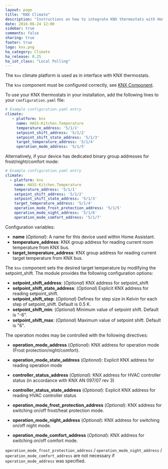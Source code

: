 ```yaml
---
layout: page
title: "KNX Climate"
description: "Instructions on how to integrate KNX thermostats with Home Assistant."
date: 2016-06-24 12:00
sidebar: true
comments: false
sharing: true
footer: true
logo: knx.png
ha_category: Climate
ha_release: 0.25
ha_iot_class: "Local Polling"
---
```



The `knx` climate platform is used as in interface with KNX thermostats.

The `knx` component must be configured correctly, see [KNX Component](/components/knx).

To use your KNX thermostats in your installation, add the following lines to your `configuration.yaml` file:

```yaml
# Example configuration.yaml entry
climate:
   - platform: knx
     name: HASS-Kitchen.Temperature
     temperature_address: '5/1/1'
     setpoint_shift_address: '5/1/2'
     setpoint_shift_state_address: '5/1/3'
     target_temperature_address: '5/1/4'
     operation_mode_address: '5/1/5'
```

Alternatively, if your device has dedicated binary group addresses for frost/night/comfort mode:

```yaml
# Example configuration.yaml entry
climate:
  - platform: knx
    name: HASS-Kitchen.Temperature
    temperature_address: '5/1/1'
    setpoint_shift_address: '5/1/2'
    setpoint_shift_state_address: '5/1/3'
    target_temperature_address: '5/1/4'
    operation_mode_frost_protection_address: '5/1/5'
    operation_mode_night_address: '5/1/6'
    operation_mode_comfort_address: '5/1/7'
```

Configuration variables:

- **name** (*Optional*): A name for this device used within Home Assistant.
- **temperature_address**: KNX group address for reading current room temperature from KNX bus.
- **target_temperature_address**: KNX group address for reading current target temperature from KNX bus.

The `knx` component sets the desired target temperature by modifying the setpoint_shift. The module provides the following configuration options:

* **setpoint_shift_address**: (*Optional*) KNX address for setpoint_shift
* **setpoint_shift_state_address**: (*Optional*) Explicit KNX address for reading setpoint_shift.
* **setpoint_shift_step**: (*Optional*) Defines for step size in Kelvin for each step of setpoint_shift. Default is 0.5 K.
* **setpoint_shift_min**: (*Optional*) Minimum value of setpoint shift. Default is "-6".
* **setpoint_shift_max**: (*Optional*) Maximum value of setpoint shift. Default is "6".

The operation modes may be controlled with the following directives:

- **operation_mode_address** (*Optional*): KNX address for operation mode (Frost protection/night/comfort).
- **operation_mode_state_address** (*Optional*): Explicit KNX address for reading operation mode
- **controller_status_address** (*Optional*): KNX address for HVAC controller status (in accordance with KNX AN 097/07 rev 3)
- **controller_status_state_address** (*Optional*): Explicit KNX address for reading HVAC controller status

- **operation_mode_frost_protection_address** (*Optional*): KNX address for switching on/off frost/heat protection mode.
- **operation_mode_night_address** (*Optional*): KNX address for switching on/off night mode.
- **operation_mode_comfort_address** (*Optional*): KNX address for switching on/off comfort mode.

`operation_mode_frost_protection_address` / `operation_mode_night_address` / `operation_mode_comfort_address` are not necessary if `operation_mode_address` was specified.
